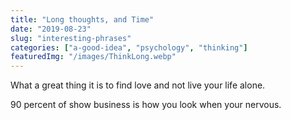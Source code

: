 ```yaml
---
title: "Long thoughts, and Time"
date: "2019-08-23"
slug: "interesting-phrases"
categories: ["a-good-idea", "psychology", "thinking"]
featuredImg: "/images/ThinkLong.webp"
---
```



What a great thing it is to find love and not live your life alone.

90 percent of show business is how you look when your nervous.

